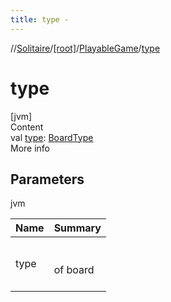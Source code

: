 ```yaml
---
title: type -
---
```

//[Solitaire](../../index.md)/[[root]](../index.md)/[PlayableGame](index.md)/[type](type.md)



# type  
[jvm]  
Content  
val [type](type.md): [BoardType](../-board-type/index.md)  
More info  


## Parameters  
  
jvm  
  
|  Name|  Summary| 
|---|---|
| <a name="/PlayableGame/type/#/PointingToDeclaration/"></a>type| <a name="/PlayableGame/type/#/PointingToDeclaration/"></a><br><br>of board<br><br>
  
  



